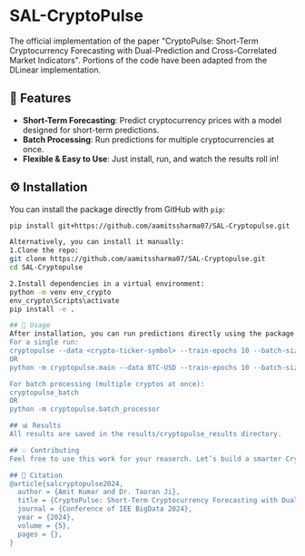 # SAL-CryptoPulse

The official implementation of the paper "CryptoPulse: Short-Term Cryptocurrency Forecasting with Dual-Prediction and Cross-Correlated Market Indicators". Portions of the code have been adapted from the DLinear implementation.

## 🚀 Features

- **Short-Term Forecasting**: Predict cryptocurrency prices with a model designed for short-term predictions.
- **Batch Processing**: Run predictions for multiple cryptocurrencies at once.
- **Flexible & Easy to Use**: Just install, run, and watch the results roll in!

## ⚙️ Installation

You can install the package directly from GitHub with `pip`:

```bash
pip install git+https://github.com/aamitssharma07/SAL-Cryptopulse.git

Alternatively, you can install it manually:
1.Clone the repo:
git clone https://github.com/aamitssharma07/SAL-Cryptopulse.git
cd SAL-Cryptopulse

2.Install dependencies in a virtual environment:
python -m venv env_crypto
env_crypto\Scripts\activate
pip install -e .

## 🎯 Usage
After installation, you can run predictions directly using the package's command line interface:
For a single run:
cryptopulse --data <crypto-ticker-symbol> --train-epochs 10 --batch-size 32
OR
python -m cryptopulse.main --data BTC-USD --train-epochs 10 --batch-size 32

For batch processing (multiple cryptos at once):
cryptopulse_batch
OR
python -m cryptopulse.batch_processor

## 📊 Results
All results are saved in the results/cryptopulse_results directory.

## 💡 Contributing
Feel free to use this work for your reaserch. Let’s build a smarter CryptoPulse together!

## 📝 Citation
@article{salcryptopulse2024,
  author = {Amit Kumar and Dr. Taoran Ji},
  title = {CryptoPulse: Short-Term Cryptocurrency Forecasting with Dual-Prediction and Cross-Correlated Market Indicators},
  journal = {Conference of IEE BigData 2024},
  year = {2024},
  volume = {5},
  pages = {},
}


